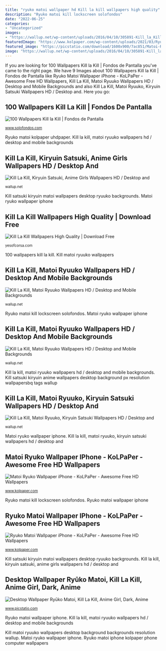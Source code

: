 ```yaml
---
title: "ryuko matoi wallpaper hd Kill la kill wallpapers high quality"
description: "Ryuko matoi kill lockscreen solofondos"
date: "2022-06-25"
categories:
- "Uncategorized"
images:
- "https://wallup.net/wp-content/uploads/2016/04/10/305891-Kill_la_Kill-Matoi_Ryuuko.jpg"
featuredImage: "https://www.kolpaper.com/wp-content/uploads/2021/03/Ryuko-Matoi-Wallpaper-iPhone-2.jpg"
featured_image: "https://picstatio.com/download/1600x900/7ac851/Matoi-Ryuuko-anime-girl-dark.jpg"
image: "https://wallup.net/wp-content/uploads/2016/04/10/305891-Kill_la_Kill-Matoi_Ryuuko.jpg"
---
```


If you are looking for 100 Wallpapers Kill la Kill | Fondos de Pantalla you've came to the right page. We have 9 Images about 100 Wallpapers Kill la Kill | Fondos de Pantalla like Ryuko Matoi Wallpaper iPhone - KoLPaPer - Awesome Free HD Wallpapers, Kill La Kill, Matoi Ryuuko Wallpapers HD / Desktop and Mobile Backgrounds and also Kill La Kill, Matoi Ryuuko, Kiryuin Satsuki Wallpapers HD / Desktop and. Here you go:

## 100 Wallpapers Kill La Kill | Fondos De Pantalla

![100 Wallpapers Kill la Kill | Fondos de Pantalla](https://www.solofondos.com/wp-content/uploads/2016/04/1915912.png "Ryuko matoi kolpaper uhdpaper")

<small>www.solofondos.com</small>

Ryuko matoi kolpaper uhdpaper. Kill la kill, matoi ryuuko wallpapers hd / desktop and mobile backgrounds

## Kill La Kill, Kiryuin Satsuki, Anime Girls Wallpapers HD / Desktop And

![Kill La Kill, Kiryuin Satsuki, Anime Girls Wallpapers HD / Desktop and](https://wallup.net/wp-content/uploads/2016/01/180-Kill_la_Kill-Kiryuin_Satsuki-anime_girls.jpg "Kill satsuki kiryuin anime wallpapers desktop background px resolution wallpapersbq tags wallup")

<small>wallup.net</small>

Kill satsuki kiryuin matoi wallpapers desktop ryuuko backgrounds. Matoi ryuko wallpaper iphone

## Kill La Kill Wallpapers High Quality | Download Free

![Kill La Kill Wallpapers High Quality | Download Free](http://yesofcorsa.com/wp-content/uploads/2017/07/Kill-La-Kill-Wallpaper-Gallery.jpg "Kill matoi anime ryuko wallpapers ryuuko mecha comics comic cartoon illustration lessons meaningful ecchi background ryūko wallhere yesofcorsa")

<small>yesofcorsa.com</small>

100 wallpapers kill la kill. Kill matoi ryuuko wallpapers

## Kill La Kill, Matoi Ryuuko Wallpapers HD / Desktop And Mobile Backgrounds

![Kill La Kill, Matoi Ryuuko Wallpapers HD / Desktop and Mobile Backgrounds](https://wallup.net/wp-content/uploads/2016/04/10/305891-Kill_la_Kill-Matoi_Ryuuko.jpg "Kill matoi anime ryuko wallpapers ryuuko mecha comics comic cartoon illustration lessons meaningful ecchi background ryūko wallhere yesofcorsa")

<small>wallup.net</small>

Ryuko matoi kill lockscreen solofondos. Matoi ryuko wallpaper iphone

## Kill La Kill, Matoi Ryuuko Wallpapers HD / Desktop And Mobile Backgrounds

![Kill La Kill, Matoi Ryuuko Wallpapers HD / Desktop and Mobile Backgrounds](https://wallup.net/wp-content/uploads/2016/01/187-Kill_la_Kill-Matoi_Ryuuko.jpg "Ryuko matoi wallpaper iphone")

<small>wallup.net</small>

Kill la kill, matoi ryuuko wallpapers hd / desktop and mobile backgrounds. Kill satsuki kiryuin anime wallpapers desktop background px resolution wallpapersbq tags wallup

## Kill La Kill, Matoi Ryuuko, Kiryuin Satsuki Wallpapers HD / Desktop And

![Kill La Kill, Matoi Ryuuko, Kiryuin Satsuki Wallpapers HD / Desktop and](https://wallup.net/wp-content/uploads/2016/04/10/305889-Kill_la_Kill-Matoi_Ryuuko-Kiryuin_Satsuki.jpg "Kill matoi anime ryuko wallpapers ryuuko mecha comics comic cartoon illustration lessons meaningful ecchi background ryūko wallhere yesofcorsa")

<small>wallup.net</small>

Matoi ryuko wallpaper iphone. Kill la kill, matoi ryuuko, kiryuin satsuki wallpapers hd / desktop and

## Matoi Ryuko Wallpaper IPhone - KoLPaPer - Awesome Free HD Wallpapers

![Matoi Ryuko Wallpaper iPhone - KoLPaPer - Awesome Free HD Wallpapers](https://www.kolpaper.com/wp-content/uploads/2021/03/Matoi-Ryuko-Wallpaper-iPhone.jpg "Kill matoi anime ryuko wallpapers ryuuko mecha comics comic cartoon illustration lessons meaningful ecchi background ryūko wallhere yesofcorsa")

<small>www.kolpaper.com</small>

Ryuko matoi kill lockscreen solofondos. Ryuko matoi wallpaper iphone

## Ryuko Matoi Wallpaper IPhone - KoLPaPer - Awesome Free HD Wallpapers

![Ryuko Matoi Wallpaper iPhone - KoLPaPer - Awesome Free HD Wallpapers](https://www.kolpaper.com/wp-content/uploads/2021/03/Ryuko-Matoi-Wallpaper-iPhone-2.jpg "Ryuko matoi iphone kolpaper phone computer wallpapers")

<small>www.kolpaper.com</small>

Kill satsuki kiryuin matoi wallpapers desktop ryuuko backgrounds. Kill la kill, kiryuin satsuki, anime girls wallpapers hd / desktop and

## Desktop Wallpaper Ryūko Matoi, Kill La Kill, Anime Girl, Dark, Anime

![Desktop Wallpaper Ryūko Matoi, Kill La Kill, Anime Girl, Dark, Anime](https://picstatio.com/download/1600x900/7ac851/Matoi-Ryuuko-anime-girl-dark.jpg "Kill satsuki kiryuin anime wallpapers desktop background px resolution wallpapersbq tags wallup")

<small>www.picstatio.com</small>

Ryuko matoi wallpaper iphone. Kill la kill, matoi ryuuko wallpapers hd / desktop and mobile backgrounds

Kill matoi ryuuko wallpapers desktop background backgrounds resolution wallup. Matoi ryuko wallpaper iphone. Ryuko matoi iphone kolpaper phone computer wallpapers
